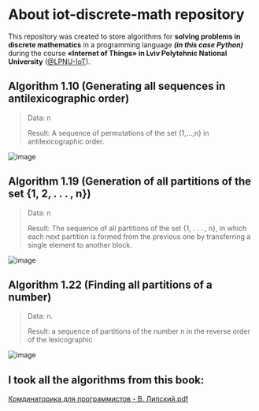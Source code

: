 # About iot-discrete-math repository

This repository was created to store algorithms for **solving problems in discrete mathematics** in a programming language **_(in this case Python)_** during the course **«Internet of Things» in Lviv Polytehnic National University** ([@LPNU-IoT](https://github.com/orgs/LPNU-IoT)).

## Algorithm 1.10 (Generating all sequences in antilexicographic order)

> Data: n
> 
> Result: A sequence of permutations of the set {1,...,n} in antilexicographic order.

![image](https://user-images.githubusercontent.com/93161863/179425776-4ac0a42b-ec54-4358-881c-d9293fa581d5.png)

## Algorithm 1.19 (Generation of all partitions of the set {1, 2, . . . , n})

> Data: n
> 
> Result: The sequence of all partitions of the set {1, . . . , n}, in which each next partition is formed from the previous one by transferring a single element to another block.

![image](https://user-images.githubusercontent.com/93161863/179425562-c34d9d01-4c7f-4439-bead-62809d8d8624.png)

## Algorithm 1.22 (Finding all partitions of a number)

> Data: n.
>
> Result: a sequence of partitions of the number n in the reverse order of the lexicographic

![image](https://user-images.githubusercontent.com/93161863/179425589-c7afcfa6-a522-47a6-a5fc-10e752b9ab4e.png)

## I took all the algorithms from this book:

[Комдинаторика для программистов - В. Липский.pdf](https://github.com/DmtkD/PyDiscreteMath/files/9128615/-.pdf)
